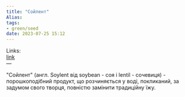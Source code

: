```yaml
---
title: "Сойлент"
Alias: 
tags:
- green/seed
date: 2023-07-25 15:12
---
```

Links:  
[link](https://ru.wikipedia.org/wiki/%D0%A1%D0%BE%D0%B9%D0%BB%D0%B5%D0%BD%D1%82)  
—

"Сойлент" (англ. Soylent від soybean - соя і lentil - сочевиця) - порошкоподібний продукт, що розчиняється у воді, покликаний, за задумом свого творця, повністю замінити традиційну їжу.